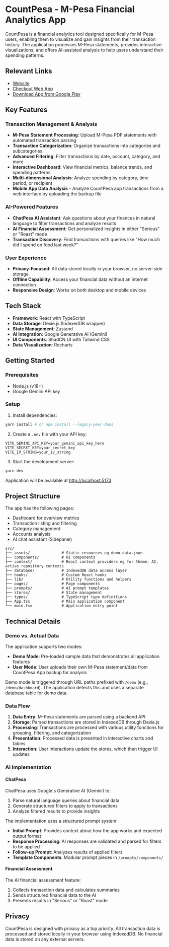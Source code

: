 # CountPesa - M-Pesa Financial Analytics App

CountPesa is a financial analytics tool designed specifically for M-Pesa users, enabling them to visualize and gain insights from their transaction history. The application processes M-Pesa statements, provides interactive visualizations, and offers AI-assisted analysis to help users understand their spending patterns.

## Relevant Links

- [Website](https://app.countpesa.com)
- [Checkout Web App](https://countpesa.com)
- [Download App from Google Play](https://play.google.com/store/apps/details?id=com.countpesa&utm_source=website&utm_medium=hero&utm_campaign=web_app_promo)

## Key Features

### Transaction Management & Analysis

- **M-Pesa Statement Processing**: Upload M-Pesa PDF statements with automated transaction parsing
- **Transaction Categorization**: Organize transactions into categories and subcategories
- **Advanced Filtering**: Filter transactions by date, account, category, and more
- **Interactive Dashboard**: View financial metrics, balance trends, and spending patterns
- **Multi-dimensional Analysis**: Analyze spending by category, time period, or recipient
- **Mobile App Data Analysis** - Analyze CountPesa app transactions from a web interface by uploading the backup file

### AI-Powered Features

- **ChatPesa AI Assistant**: Ask questions about your finances in natural language to filter transactions and analyze results
- **AI Financial Assessment**: Get personalized insights in either "Serious" or "Roast" mode
- **Transaction Discovery**: Find transactions with queries like "How much did I spend on food last week?"

### User Experience

- **Privacy-Focused**: All data stored locally in your browser, no server-side storage
- **Offline Capability**: Access your financial data without an internet connection
- **Responsive Design**: Works on both desktop and mobile devices

## Tech Stack

- **Framework**: React with TypeScript
- **Data Storage**: Dexie.js (IndexedDB wrapper)
- **State Management**: Zustand
- **AI Integration**: Google Generative AI (Gemini)
- **UI Components**: ShadCN UI with Tailwind CSS
- **Data Visualization**: Recharts

## Getting Started

### Prerequisites

- Node.js (v18+)
- Google Gemini API key

### Setup

1. Install dependencies:

```bash
yarn install # or npm install --legacy-peer-deps
```

2. Create a `.env` file with your API key:

```
VITE_GEMINI_API_KEY=your_gemini_api_key_here
VITE_SECRET_KEY=your_secret_key
VITE_IV_STRING=your_iv_string
```

3. Start the development server:

```bash
yarn dev
```

Application will be available at <http://localhost:5173>

## Project Structure

The app has the following pages:

- Dashboard for overview metrics
- Transaction listing and filtering
- Category management
- Accounts analysis
- AI chat assistant (Sidepanel)

```
src/
├── assets/              # Static resources eg demo-data.json
├── components/          # UI components
├── context/             # React context providers eg for theme, AI, active repository contexts
├── database/            # IndexedDB data access layer
├── hooks/               # Custom React hooks
├── lib/                 # Utility functions and helpers
├── pages/               # Page components
├── prompts/             # AI prompt templates
├── stores/              # State management
├── types/               # TypeScript type definitions
├── App.tsx              # Main application component
└── main.tsx             # Application entry point
```

## Technical Details

### Demo vs. Actual Data

The application supports two modes:

- **Demo Mode**: Pre-loaded sample data that demonstrates all application features
- **User Mode**: User uploads their own M-Pesa statement/data from CountPesa App backup for analysis

Demo mode is triggered through URL paths prefixed with `/demo` (e.g., `/demo/dashboard`). The application detects this and uses a separate database table for demo data.

### Data Flow

1. **Data Entry**: M-Pesa statements are parsed using a backend API
2. **Storage**: Parsed transactions are stored in IndexedDB through Dexie.js
3. **Processing**: Transactions are processed with various utility functions for grouping, filtering, and categorization
4. **Presentation**: Processed data is presented in interactive charts and tables
5. **Interaction**: User interactions update the stores, which then trigger UI updates

### AI Implementation

#### ChatPesa

ChatPesa uses Google's Generative AI (Gemini) to:

1. Parse natural language queries about financial data
2. Generate structured filters to apply to transactions
3. Analyze filtered results to provide insights

The implementation uses a structured prompt system:

- **Initial Prompt**: Provides context about how the app works and expected output format
- **Response Processing**: AI responses are validated and parsed for filters to be applied
- **Follow-up Prompt**: Analyzes results of applied filters
- **Template Components**: Modular prompt pieces in `/prompts/components/`

#### Financial Assessment

The AI financial assessment feature:

1. Collects transaction data and calculates summaries
2. Sends structured financial data to the AI
3. Presents results in "Serious" or "Roast" mode

## Privacy

CountPesa is designed with privacy as a top priority. All transaction data is processed and stored locally in your browser using IndexedDB. No financial data is stored on any external servers.
